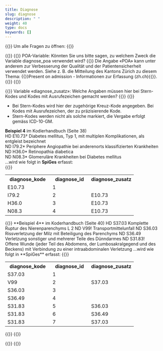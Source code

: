 ```yaml
---
title: Diagnose 
slug: diagnose
description: " "
weight: 40
type: docs
keywords: []
---
```


{{<faqBlock>}}
Um alle Fragen zu öffnen: {{<collapsibleGroupCommand groupId="diagnose">}}

{{<numberedList>}}
{{<listItem>}}
POA-Variable: Könnten Sie uns bitte sagen, zu welchem Zweck die Variable diagnose_poa verwendet wird?
{{<collapsibleBlock groupId="diagnose">}}
Die Angabe «POA» kann unter anderem zur Verbesserung der Qualität und der Patientensicherheit verwendet werden. Siehe z. B. die Mitteilung des Kantons Zürich zu diesem Thema: {{<link url="https://www.zh.ch/content/dam/zhweb/bilder-dokumente/themen/gesundheit/gesundheitsversorgung/spitaeler_kliniken/daten_und_statistik_der_listenspitaeler/datenerhebung/poa_informationen.pdf" newTab="true">}}Present on admission - Informationen zur Erfassung (zh.ch){{</link>}}.
{{</collapsibleBlock>}}
{{</listItem>}}

{{<listItem>}}
 Variable «diagnose_zusatz»: Welche Angaben müssen hier bei Stern-Kodes und Kodes mit Ausrufezeichen gemacht werden?
{{<collapsibleBlock groupId="diagnose">}}
{{<markdown>}}
-	Bei Stern-Kodes wird hier der zugehörige Kreuz-Kode angegeben. Bei Kodes mit Ausrufezeichen, der zu präzisierende Kode. 
-	Stern-Kodes werden nicht als solche markiert, die Vergabe erfolgt gemäss ICD-10-GM. 

**Beispiel 4** im Kodierhandbuch (Seite 38)      
HD E10.73† Diabetes mellitus, Typ 1, mit multiplen Komplikationen, als entgleist bezeichnet       
ND I79.2* Periphere Angiopathie bei anderenorts klassifizierten Krankheiten       
ND H36.0* Retinopathia diabetica      
ND N08.3* Glomeruläre Krankheiten bei Diabetes mellitus       
…wird wie folgt in **SpiGes** erfasst:  
{{</markdown>}}
<table class="w-100">
  <tr>
    <th style="width:35%"> diagnose_kode </div></th>
    <th> diagnose_id </th>
    <th style="width:35%"> diagnose_zusatz </th>
  </tr>
  <tr>
    <td> E10.73 </td>
    <td> 1 </td>
    <td>  </td>
  </tr>
  <tr>
    <td> I79.2 </td>
    <td> 2 </td>
    <td> E10.73 </td>
  </tr>
  <tr>
    <td> H36.0 </td>
    <td> 3 </td>
    <td> E10.73 </td>
  </tr>
  <tr>
    <td> N08.3 </td>
    <td> 4 </td>
    <td> E10.73 </td>
  </tr>
</table>
{{<markdown>}}
**Beispiel 4** im Koderhandbuch (Seite 40)       
HD S37.03 Komplette Ruptur des Nierenparenchyms       
L 2       
ND V99! Transportmittelunfall       
ND S36.03 Rissverletzung der Milz mit Beteiligung des Parenchyms      
ND S36.49 Verletzung sonstiger und mehrerer Teile des Dünndarmes      
ND S31.83! Offene Wunde (jeder Teil des Abdomens, der Lumbosakralgegend und des Beckens) mit Verbindung zu einer intraabdominalen Verletzung      
…wird wie folgt in **SpiGes** erfasst:      
{{</markdown>}}
<table class="w-100">
  <tr>
    <th style="width:35%"> diagnose_kode </div></th>
    <th> diagnose_id </th>
    <th style="width:35%"> diagnose_zusatz </th>
  </tr>
  <tr>
    <td> S37.03 </td>
    <td> 1 </td>
    <td>  </td>
  </tr>
  <tr>
    <td> V99 </td>
    <td> 2 </td>
    <td> S37.03 </td>
  </tr>
  <tr>
    <td> S36.03 </td>
    <td> 3 </td>
    <td> </td>
  </tr>
  <tr>
    <td> S36.49 </td>
    <td> 4 </td>
    <td> </td>
  </tr>
  <tr>
    <td> S31.83 </td>
    <td> 5 </td>
    <td> S36.03 </td>
  </tr>
  <tr>
    <td> S31.83 </td>
    <td> 6 </td>
    <td> S36.49 </td>
  </tr>
  <tr>
    <td> S31.83 </td>
    <td> 7 </td>
    <td> S37.03 </td>
  </tr>
</table>
{{</collapsibleBlock>}}
{{</listItem>}}

{{</numberedList>}}
{{</faqBlock>}}